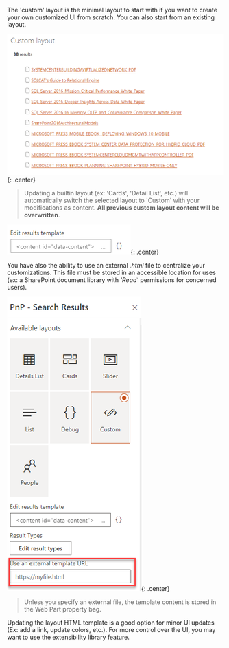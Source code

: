 The 'custom' layout is the minimal layout to start with if you want to create your own customized UI from scratch. You can also start from an existing layout.

!["Custom layout"](../../../assets/webparts/search-results/layouts/custom_layout.png){: .center} 

> Updating a builtin layout (ex: 'Cards', 'Detail List', etc.) will automatically switch the selected layout to 'Custom' with your modifications as content. **All previous custom layout content will be overwritten**.

!["Custom edit"](../../../assets/webparts/search-results/layouts/custom_edit.png){: .center} 

You have also the ability to use an external _.html_ file to centralize your customizations. This file must be stored in an accessible location for uses (ex: a SharePoint document library with _'Read'_ permissions for concerned users).

!["External file"](../../../assets/webparts/search-results/layouts/custom_external_file.png){: .center} 

> Unless you specify an external file, the template content is stored in the Web Part property bag.

Updating the layout HTML template is a good option for minor UI updates (Ex: add a link, update colors, etc.). For more control over the UI, you may want to use the extensibility library feature.
